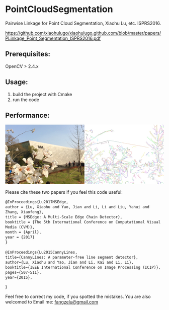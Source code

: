 # PointCloudSegmentation
Pairwise Linkage for Point Cloud Segmentation, Xiaohu Lu, etc. ISPRS2016.

https://github.com/xiaohulugo/xiaohulugo.github.com/blob/master/papers/PLinkage_Point_Segmentation_ISPRS2016.pdf

Prerequisites:
---
OpenCV > 2.4.x

Usage:
---
1. build the project with Cmake
2. run the code

Performance:
---
![image](https://github.com/xiaohulugo/images/blob/master/MultiScaleEdgeDetection.jpg)

Please cite these two papers if you feel this code useful:

    @InProceedings{Lu2017MSEdge,
    author = {Lu, Xiaohu and Yao, Jian and Li, Li and Liu, Yahui and Zhang, Xiaofeng},
    title = {MSEdge: A Multi-Scale Edge Chain Detector},
    booktitle = {The 5th International Conference on Computational Visual Media (CVM)},
    month = {April},
    year = {2017}
    }
    
    @InProceedings{Lu2015CannyLines,
    title={CannyLines: A parameter-free line segment detector},
    author={Lu, Xiaohu and Yao, Jian and Li, Kai and Li, Li},
    booktitle={IEEE International Conference on Image Processing (ICIP)},
    pages={507-511},
    year={2015},
}

    
Feel free to correct my code, if you spotted the mistakes. You are also welcomed to Email me: fangzelu@gmail.com
